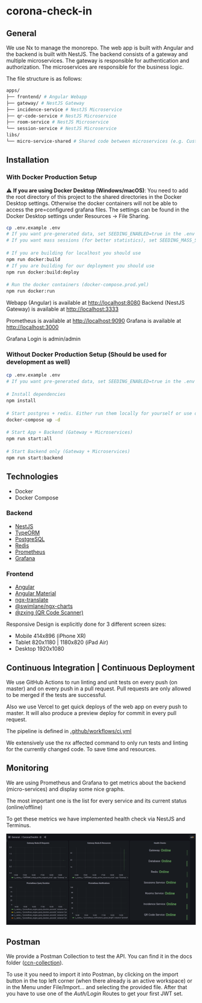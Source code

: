 # corona-check-in

## General

We use Nx to manage the monorepo. The web app is built with Angular and the backend is built with NestJS.
The backend consists of a gateway and multiple microservices. The gateway is responsible for authentication and authorization. The microservices are responsible for the business logic.

The file structure is as follows:

```bash
apps/
├── frontend/ # Angular Webapp
├── gateway/ # NestJS Gateway
├── incidence-service # NestJS Microservice
├── qr-code-service # NestJS Microservice
├── room-service # NestJS Microservice
└── session-service # NestJS Microservice
libs/
└── micro-service-shared # Shared code between microservices (e.g. Custom Pagination, RPC Exception Wrapper, Base Environment)
```

## Installation

### With Docker Production Setup

:warning: **If you are using Docker Desktop (Windows/macOS)**: You need to add the root directory of this project to the shared directories in the Docker Desktop settings. Otherwise the docker containers will not be able to access the pre=configured grafana files. The settings can be found in the Docker Desktop settings under Resources -> File Sharing.

```bash
cp .env.example .env
# If you want pre-generated data, set SEEDING_ENABLED=true in the .env file
# If you want mass sessions (for better statistics), set SEEDING_MASS_SESSIONS_ENABLED=true in the .env file

# If you are building for localhost you should use
npm run docker:build
# If you are building for our deployment you should use
npm run docker:build:deploy

# Run the docker containers (docker-compose.prod.yml)
npm run docker:run
```

Webapp (Angular) is available at <http://localhost:8080>
Backend (NestJS Gateway) is available at <http://localhost:3333>

Prometheus is available at <http://localhost:9090>
Grafana is available at <http://localhost:3000>

Grafana Login is admin/admin

### Without Docker Production Setup (Should be used for development as well)

```bash
cp .env.example .env
# If you want pre-generated data, set SEEDING_ENABLED=true in the .env file

# Install dependencies
npm install

# Start postgres + redis. Either run them locally for yourself or use docker-compose
docker-compose up -d

# Start App + Backend (Gateway + Microservices)
npm run start:all

# Start Backend only (Gateway + Microservices)
npm run start:backend
```

## Technologies

- Docker
- Docker Compose

### Backend

- [NestJS](https://nestjs.com/)
- [TypeORM](https://typeorm.io/)
- [PostgreSQL](https://www.postgresql.org/)
- [Redis](https://redis.io/)
- [Prometheus](https://prometheus.io/)
- [Grafana](https://grafana.com/)

### Frontend

- [Angular](https://angular.io/)
- [Angular Material](https://material.angular.io/)
- [ngx-translate](https://github.com/ngx-translate/core)
- [@swimlane/ngx-charts](https://swimlane.gitbook.io/ngx-charts/)
- [@zxing (QR Code Scanner)](https://github.com/zxing/zxing)

Responsive Design is explicitly done for 3 different screen sizes:

- Mobile 414x896 (iPhone XR)
- Tablet 820x1180 | 1180x820 (iPad Air)
- Desktop 1920x1080

## Continuous Integration | Continuous Deployment

We use GitHub Actions to run linting and unit tests on every push (on master) and on every push in a pull request.
Pull requests are only allowed to be merged if the tests are successful.

Also we use Vercel to get quick deploys of the web app on every push to master.
It will also produce a preview deploy for commit in every pull request.

The pipeline is defined in [.github/workflows/ci.yml](.github/workflows/ci.yml)

We extensively use the nx affected command to only run tests and linting for the currently changed code. To save time and resources.

## Monitoring

We are using Prometheus and Grafana to get metrics about the backend (micro-services) and display some nice graphs.

The most important one is the list for every service and its current status (online/offline)

To get these metrics we have implemented health check via NestJS and Terminus.

![Grafana Dashboard](/docs/grafana-dashboard.png)

## Postman

We provide a Postman Collection to test the API. You can find it in the docs folder ([ccn-collection](/docs/ccn.postman_collection.json)).

To use it you need to import it into Postman, by clicking on the import button in the top left corner (when there already is an active workspace) or in the Menu under File/Import... and selecting the provided file. After that you have to use one of the *Auth/Login* Routes to get your first JWT set.
